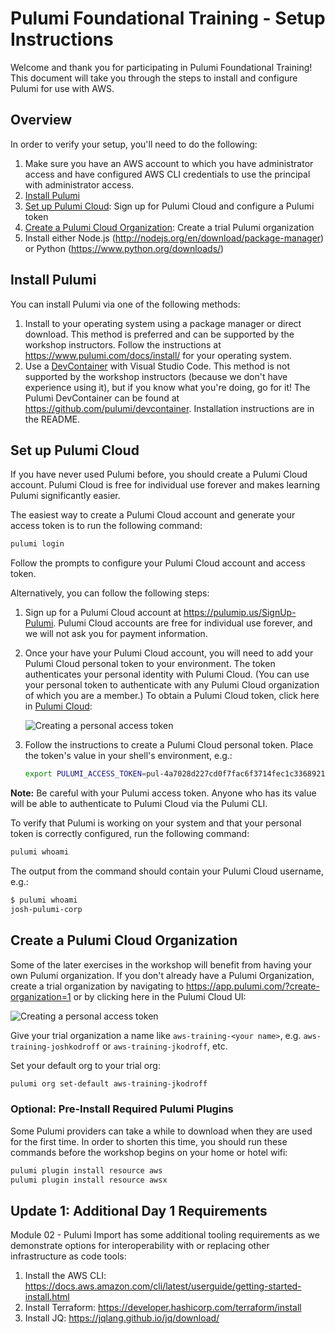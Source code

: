 # Pulumi Foundational Training - Setup Instructions

Welcome and thank you for participating in Pulumi Foundational Training! This document will take you through the steps to install and configure Pulumi for use with AWS.

## Overview

In order to verify your setup, you'll need to do the following:

1. Make sure you have an AWS account to which you have administrator access and have configured AWS CLI credentials to use the principal with administrator access.
1. [Install Pulumi](#install-pulumi)
1. [Set up Pulumi Cloud](#set-up-pulumi-cloud): Sign up for Pulumi Cloud and configure a Pulumi token
1. [Create a Pulumi Cloud Organization](#create-a-pulumi-cloud-organization): Create a trial Pulumi organization
1. Install either Node.js (<http://nodejs.org/en/download/package-manager>) or Python (<https://www.python.org/downloads/>)

## Install Pulumi

You can install Pulumi via one of the following methods:

1. Install to your operating system using a package manager or direct download. This method is preferred and can be supported by the workshop instructors. Follow the instructions at <https://www.pulumi.com/docs/install/> for your operating system.
1. Use a [DevContainer](https://code.visualstudio.com/docs/devcontainers/containers) with Visual Studio Code. This method is not supported by the workshop instructors (because we don't have experience using it), but if you know what you're doing, go for it! The Pulumi DevContainer can be found at <https://github.com/pulumi/devcontainer>. Installation instructions are in the README.

## Set up Pulumi Cloud

If you have never used Pulumi before, you should create a Pulumi Cloud account. Pulumi Cloud is free for individual use forever and makes learning Pulumi significantly easier.

The easiest way to create a Pulumi Cloud account and generate your access token is to run the following command:

```bash
pulumi login
```

Follow the prompts to configure your Pulumi Cloud account and access token.

Alternatively, you can follow the following steps:

1. Sign up for a Pulumi Cloud account at <https://pulumip.us/SignUp-Pulumi>. Pulumi Cloud accounts are free for individual use forever, and we will not ask you for payment information.
1. Once your have your Pulumi Cloud account, you will need to add your Pulumi Cloud personal token to your environment. The token authenticates your personal identity with Pulumi Cloud. (You can use your personal token to authenticate with any Pulumi Cloud organization of which you are a member.) To obtain a Pulumi Cloud token, click here in [Pulumi Cloud](https://app.pulumi.com/):

    ![Creating a personal access token](images/personal-access-token.png)

1. Follow the instructions to create a Pulumi Cloud personal token. Place the token's value in your shell's environment, e.g.:

    ```bash
    export PULUMI_ACCESS_TOKEN=pul-4a7028d227cd0f7fac6f3714fec1c3368921f25e
    ```

**Note:** Be careful with your Pulumi access token. Anyone who has its value will be able to authenticate to Pulumi Cloud via the Pulumi CLI.

To verify that Pulumi is working on your system and that your personal token is correctly configured, run the following command:

```bash
pulumi whoami
```

The output from the command should contain your Pulumi Cloud username, e.g.:

```bash
$ pulumi whoami
josh-pulumi-corp
```

## Create a Pulumi Cloud Organization

Some of the later exercises in the workshop will benefit from having your own Pulumi organization. If you don't already have a Pulumi Organization, create a trial organization by navigating to <https://app.pulumi.com/?create-organization=1> or by clicking here in the Pulumi Cloud UI:

![Creating a personal access token](images/create-org.png)

Give your trial organization a name like `aws-training-<your name>`, e.g. `aws-training-joshkodroff` or `aws-training-jkodroff`, etc.

Set your default org to your trial org:

```bash
pulumi org set-default aws-training-jkodroff
```

### Optional: Pre-Install Required Pulumi Plugins

Some Pulumi providers can take a while to download when they are used for the first time. In order to shorten this time, you should run these commands before the workshop begins on your home or hotel wifi:

```bash
pulumi plugin install resource aws
pulumi plugin install resource awsx
```

## Update 1: Additional Day 1 Requirements

Module 02 - Pulumi Import has some additional tooling requirements as we demonstrate options for interoperability with or replacing other infrastructure as code tools:

1. Install the AWS CLI: <https://docs.aws.amazon.com/cli/latest/userguide/getting-started-install.html>
1. Install Terraform: <https://developer.hashicorp.com/terraform/install>
1. Install JQ: <https://jqlang.github.io/jq/download/>
